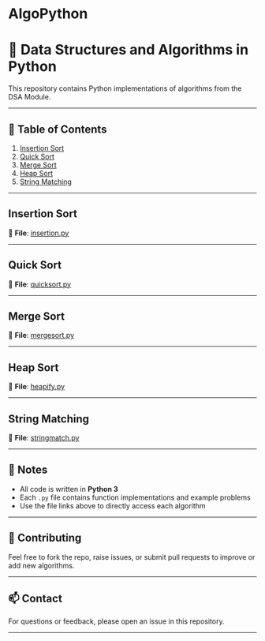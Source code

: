 # AlgoPython

# 📘 Data Structures and Algorithms in Python

This repository contains Python implementations of algorithms from the DSA Module.

---

## 📑 Table of Contents

1. [Insertion Sort](#insertion-sort)
2. [Quick Sort](#quick-sort)
3. [Merge Sort](#merge-sort)
4. [Heap Sort](#heap-sort)
5. [String Matching](#string-matching)

---

## Insertion Sort

🔗 **File**: [insertion.py](./insertion.py)

---

## Quick Sort

🔗 **File**: [quicksort.py](./quicksort.py)

---

## Merge Sort

🔗 **File**: [mergesort.py](./mergesort.py)

---

## Heap Sort

🔗 **File**: [heapify.py](./heapify.py)

---

## String Matching

🔗 **File**: [stringmatch.py](./stringmatch.py)

---

## 📌 Notes

- All code is written in **Python 3**
- Each `.py` file contains function implementations and example problems
- Use the file links above to directly access each algorithm

---

## 🤝 Contributing

Feel free to fork the repo, raise issues, or submit pull requests to improve or add new algorithms.

---

## 📫 Contact

For questions or feedback, please open an issue in this repository.

---
